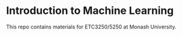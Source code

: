 # Introduction to Machine Learning

This repo contains materials for ETC3250/5250 at Monash University. 
